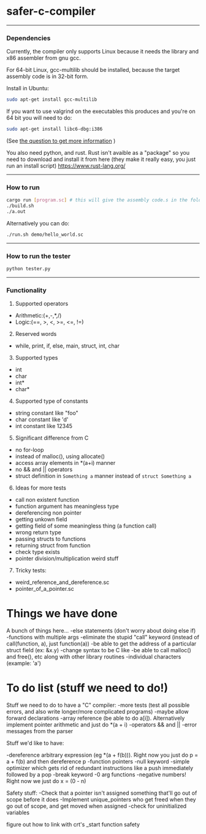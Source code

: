 # safer-c-compiler

----------------------------------------------
### Dependencies

Currently, the compiler only supports Linux because it needs the library and x86 assembler from gnu gcc.

For 64-bit Linux, gcc-multilib should be installed, because the target assembly code is in 32-bit form.

Install in Ubuntu:
```bash
sudo apt-get install gcc-multilib
```

If you want to use valgrind on the executables this produces
and you're on 64 bit you will need to do:
```bash
sudo apt-get install libc6-dbg:i386
```


(See [the question to get more information](https://bugs.launchpad.net/ubuntu/+source/eglibc/+bug/881236) )


You also need python, and rust. Rust isn't avaible as a "package" so you need to download and install it from here (they make it really easy, you just run an install script)
https://www.rust-lang.org/

----------------------------------------------------------
### How to run
```bash
cargo run [program.sc] # this will give the assembly code.s in the folder 'out'
./build.sh
./a.out
```

Alternatively you can do:
```bash
./run.sh demo/hello_world.sc
```

----------------------------------------------------------
### How to run the tester
```bash
python tester.py
```
-----------------------------------------------------------
### Functionality
1. Supported operators
  * Arithmetic:(+,-,*,/)
  * Logic:(==, >, <, >=, <=, !=)
2. Reserved words
  * while, print, if, else, main, struct, int, char
3. Supported types
  * int
  * char
  * int*
  * char*
4. Supported type of constants
  * string constant like "foo"
  * char constant like 'd'
  * int constant like 12345
5. Significant difference from C
  * no for-loop
  * instead of malloc(), using allocate()
  * access array elements in *(a+i) manner
  * no && and || operators
  * struct definition in `Something a` manner instead of
  `struct Something a`
6. Ideas for more tests
  * call non existent function
  * function argument has meaningless type
  * dereferencing non pointer
  * getting unkown field
  * getting field of some meaningless thing (a function call)
  * wrong return type
  * passing structs to functions
  * returning struct from function
  * check type exists
  * pointer division/multiplication weird stuff
7. Tricky tests:
  * weird_reference_and_dereference.sc
  * pointer_of_a_pointer.sc

# Things we have done
A bunch of things here...
-else statements (don't worry about doing else if)
-functions with multiple args
-eliminate the stupid "call" keyword (instead of call(function, a), just function(a))
-be able to get the address of a particular struct field (ex: &x.y)
-change syntax to be C like
-be able to call malloc() and free(), etc along with other library routines
-individual characters (example: 'a')

# To do list (stuff we need to do!)
Stuff we need to do to have a "C" compiler:
-more tests (test all possible errors, and also write longer/more complicated programs)
-maybe allow forward declarations
-array reference (be able to do a[i]). Alternatively implement pointer arithmetic and just do *(a + i)
-operators && and ||
-error messages from the parser


Stuff we'd like to have:

-dereference arbitrary expression (eg *(a + f(b))).
Right now you just do p = a + f(b) and then dereference p
-function pointers
-null keyword
-simple optimizer which gets rid of redundant
instructions like a push immediately followed by a pop
-break keyword
-0 arg functions
-negative numbers! Right now we just do x = (0 - n)

Safety stuff:
-Check that a pointer isn't assigned something that'll go out of scope before it does
-Implement unique_pointers who get freed when they go out of scope, and get moved when assigned
-check for uninitialized variables

figure out how to link with crt's _start function
safety
